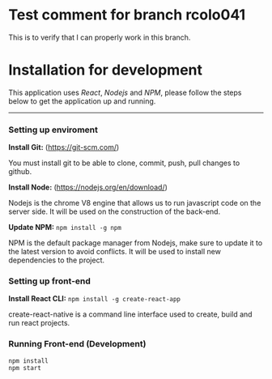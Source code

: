 # Test comment for branch rcolo041

This is to verify that I can properly work in this branch.

# Installation for development


This application uses _React_, _Nodejs_ and _NPM_, please follow the steps below to get the application up and running.
___

### Setting up enviroment

**Install Git:** (https://git-scm.com/)

You must install git to be able to clone, commit, push, pull changes to github.


**Install Node:** (https://nodejs.org/en/download/)

Nodejs is the chrome V8 engine that allows us to run javascript code on the server side. It will be used on the construction of the back-end.

**Update NPM:**
`npm install -g npm`

NPM is the default package manager from Nodejs, make sure to update it to the latest version to avoid conflicts. It will be used to install new dependencies to the project.

### Setting up front-end

**Install React CLI:** `npm install -g create-react-app`

create-react-native is a command line interface used to create, build and run react projects.


### Running Front-end (Development)
```
npm install
npm start
```
